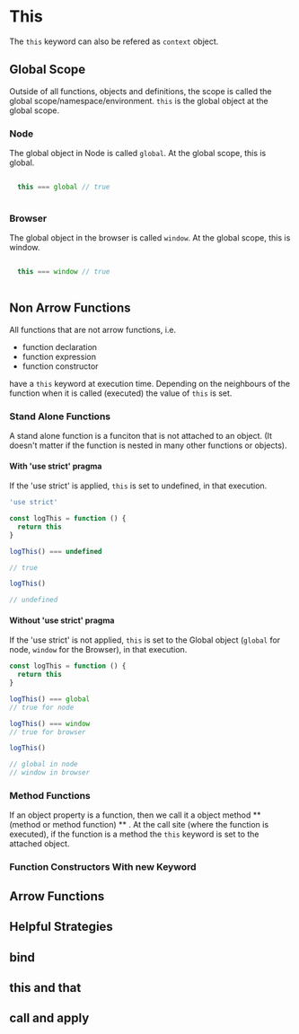 # This 

The `this` keyword can also be refered as `context` object.

## Global Scope

Outside of all functions, objects and definitions, the scope is called the global scope/namespace/environment. `this` is the global object at the global scope.


### Node

The global object in Node is called `global`. At the global scope, this is global.

```js

  this === global // true
  
```


### Browser

The global object in the browser is called `window`. At the global scope, this is window.

```js

  this === window // true
  
```
## Non Arrow Functions

All functions that are not arrow functions, i.e. 

* function declaration
* function expression
* function constructor

have a `this` keyword at execution time. Depending on the neighbours of the function when it is called (executed) the value  of `this` is set.

### Stand Alone Functions

A stand alone function is a funciton that is not attached to an object. (It doesn't matter if the function is nested in many other functions or objects).

#### With 'use strict' pragma

If the 'use strict' is applied, `this` is set to undefined, in that execution.

```js
'use strict'

const logThis = function () {
  return this
}

logThis() === undefined

// true

logThis()

// undefined
```

#### Without 'use strict' pragma

If the 'use strict' is not applied, `this` is set to the Global object (`global` for node, `window` for the Browser), in that execution.

```js
const logThis = function () {
  return this
}

logThis() === global
// true for node

logThis() === window
// true for browser

logThis()

// global in node
// window in browser

```

### Method Functions

If an object property is a function, then we call it a object method ** (method or method function) ** .
At the call site (where the function is executed), if the function is a method the `this` keyword is set to the attached object.

### Function Constructors With new Keyword

## Arrow Functions

## Helpful Strategies

##  bind

## this and that

## call and apply
